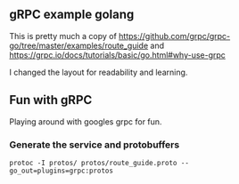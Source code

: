 ## gRPC example golang 
This is pretty much a copy of https://github.com/grpc/grpc-go/tree/master/examples/route_guide and https://grpc.io/docs/tutorials/basic/go.html#why-use-grpc

I changed the layout for readability and learning. 

## Fun with gRPC
Playing around with googles grpc for fun. 


### Generate the service and protobuffers

`protoc -I protos/ protos/route_guide.proto --go_out=plugins=grpc:protos` 



